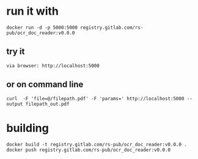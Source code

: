 
# run it with
`docker run -d -p 5000:5000 registry.gitlab.com/rs-pub/ocr_doc_reader:v0.0.0`

## try it
`via browser: http://localhost:5000`

## or on command line
`curl  -F 'file=@/filepath.pdf' -F 'params=' http://localhost:5000 --output filepath_out.pdf`





# building
`docker build -t registry.gitlab.com/rs-pub/ocr_doc_reader:v0.0.0 .`
`docker push registry.gitlab.com/rs-pub/ocr_doc_reader:v0.0.0`
